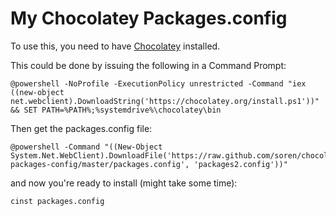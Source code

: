 My Chocolatey Packages.config
=============================

To use this, you need to have [Chocolatey](http://chocolatey.org/) installed.

This could be done by issuing the following in a Command Prompt:

    @powershell -NoProfile -ExecutionPolicy unrestricted -Command "iex ((new-object net.webclient).DownloadString('https://chocolatey.org/install.ps1'))" && SET PATH=%PATH%;%systemdrive%\chocolatey\bin


Then get the packages.config file:

    @powershell -Command "((New-Object System.Net.WebClient).DownloadFile('https://raw.github.com/soren/chocolatey-packages-config/master/packages.config', 'packages2.config'))"

and now you're ready to install (might take some time):

    cinst packages.config
